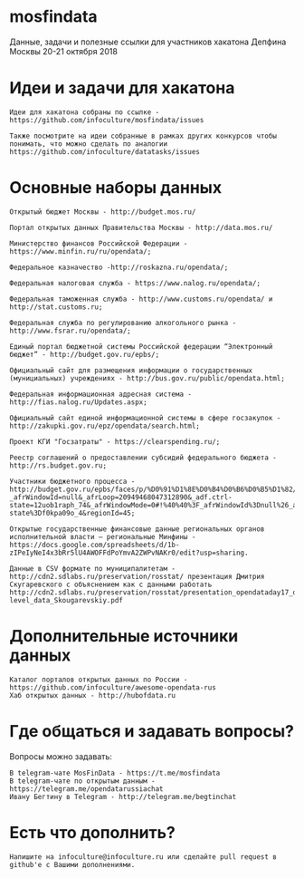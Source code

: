 # mosfindata
Данные, задачи и полезные ссылки для участников хакатона Депфина Москвы 20-21 октября 2018
# Идеи и задачи для хакатона

    Идеи для хакатона собраны по ссылке - https://github.com/infoculture/mosfindata/issues

    Также посмотрите на идеи собранные в рамках других конкурсов чтобы понимать, что можно сделать по аналогии https://github.com/infoculture/datatasks/issues

# Основные наборы данных
    
    Открытый бюджет Москвы - http://budget.mos.ru/
    
    Портал открытых данных Правительства Москвы - http://data.mos.ru/ 

    Министерство финансов Российской Федерации - https://www.minfin.ru/ru/opendata/;

    Федеральное казначество -http://roskazna.ru/opendata/;

    Федеральная налоговая служба - https://www.nalog.ru/opendata/;

    Федеральная таможенная служба - http://www.customs.ru/opendata/ и http://stat.customs.ru;

    Федеральная служба по регулированию алкогольного рынка - http://www.fsrar.ru/opendata/;

    Единый портал бюджетной системы Российской федерации “Электронный бюджет” - http://budget.gov.ru/epbs/;

    Официальный сайт для размещения информации о государственных (мунициальных) учреждениях - http://bus.gov.ru/public/opendata.html;

    Федеральная информационная адресная система - http://fias.nalog.ru/Updates.aspx;

    Официальный сайт единой информационной системы в сфере госзакупок - http://zakupki.gov.ru/epz/opendata/search.html;

    Проект КГИ "Госзатраты" - https://clearspending.ru/;

    Реестр соглашений о предоставлении субсидий федерального бюджета - http://rs.budget.gov.ru;

    Участники бюджетного процесса - http://budget.gov.ru/epbs/faces/p/%D0%91%D1%8E%D0%B4%D0%B6%D0%B5%D1%82/%D0%A0%D0%B0%D1%81%D1%85%D0%BE%D0%B4%D1%8B/%D0%A0%D0%B5%D0%B5%D1%81%D1%82%D1%80%20%D1%83%D1%87%D0%B0%D1%81%D1%82%D0%BD%D0%B8%D0%BA%D0%BE%D0%B2%20%D0%B8%20%D0%BD%D0%B5%D1%83%D1%87%D0%B0%D1%81%D1%82%D0%BD%D0%B8%D0%BA%D0%BE%D0%B2%20%D0%B1%D1%8E%D0%B4%D0%B6%D0%B5%D1%82%D0%BD%D0%BE%D0%B3%D0%BE%20%D0%BF%D1%80%D0%BE%D1%86%D0%B5%D1%81%D1%81%D0%B0?_afrWindowId=null&_afrLoop=20949468047312890&_adf.ctrl-state=12uob1raph_74&_afrWindowMode=0#!%40%40%3F_afrWindowId%3Dnull%26_afrLoop%3D20949468047312890%26_afrWindowMode%3D0%26_adf.ctrl-state%3Df0kpa09o_4&regionId=45;

    Открытые государственные финансовые данные региональных органов исполнительной власти — региональные Минфины - https://docs.google.com/spreadsheets/d/1b-zIPeIyNeI4x3bRr5lU4AWOFFdPoYmvA2ZWPvNAKr0/edit?usp=sharing.

    Данные в CSV формате по муниципалитетам - http://cdn2.sdlabs.ru/preservation/rosstat/ презентация Дмитрия Скугаревского с объяснением как с данными работать http://cdn2.sdlabs.ru/preservation/rosstat/presentation_opendataday17_district-level_data_Skougarevskiy.pdf

# Дополнительные источники данных

    Каталог порталов открытых данных по России - https://github.com/infoculture/awesome-opendata-rus
    Хаб открытых данных - http://hubofdata.ru

# Где общаться и задавать вопросы?
Вопросы можно задавать:

    В telegram-чате MosFinData - https://t.me/mosfindata
    В telegram-чате по открытым данным - https://telegram.me/opendatarussiachat
    Ивану Бегтину в Telegram - http://telegram.me/begtinchat

# Есть что дополнить?

    Напишите на infoculture@infoculture.ru или сделайте pull request в github'е с Вашими дополнениями.

